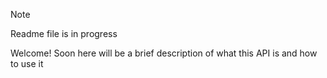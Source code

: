 > [!NOTE]
> Readme file is in progress

Welcome! Soon here will be a brief description of what this API is and how to use it
